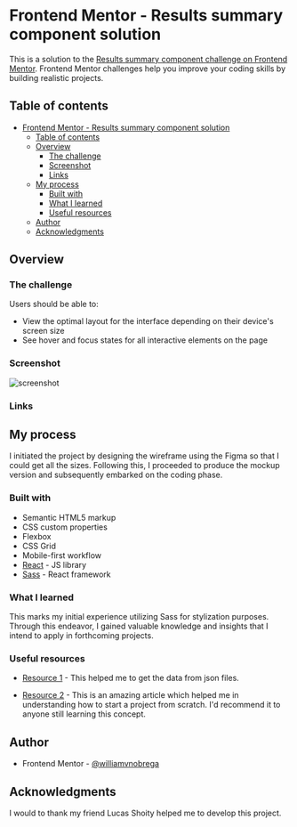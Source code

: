 # Frontend Mentor - Results summary component solution

This is a solution to the [Results summary component challenge on Frontend Mentor](https://www.frontendmentor.io/challenges/results-summary-component-CE_K6s0maV). Frontend Mentor challenges help you improve your coding skills by building realistic projects. 

## Table of contents

- [Frontend Mentor - Results summary component solution](#frontend-mentor---results-summary-component-solution)
  - [Table of contents](#table-of-contents)
  - [Overview](#overview)
    - [The challenge](#the-challenge)
    - [Screenshot](#screenshot)
    - [Links](#links)
  - [My process](#my-process)
    - [Built with](#built-with)
    - [What I learned](#what-i-learned)
    - [Useful resources](#useful-resources)
  - [Author](#author)
  - [Acknowledgments](#acknowledgments)

## Overview

### The challenge

Users should be able to:

- View the optimal layout for the interface depending on their device's screen size
- See hover and focus states for all interactive elements on the page

### Screenshot
![screenshot](https://user-images.githubusercontent.com/108727812/230258494-734763b3-2687-4573-ba41-8e3a85acfd06.PNG)



### Links


## My process

I initiated the project by designing the wireframe using the Figma so that I could get all the sizes. Following this, I proceeded to produce the mockup version and subsequently embarked on the coding phase.

### Built with

- Semantic HTML5 markup
- CSS custom properties
- Flexbox
- CSS Grid
- Mobile-first workflow
- [React](https://reactjs.org/) - JS library
- [Sass](https://sass-lang.com) - React framework

### What I learned

This marks my initial experience utilizing Sass for stylization purposes. Through this endeavor, I gained valuable knowledge and insights that I intend to apply in forthcoming projects.

### Useful resources

- [Resource 1](https://medium.com/frontendweb/how-to-read-local-json-file-in-react-js-564125235fc7) - This helped me to get the data from json files.
   
- [Resource 2](https://react.dev/learn/thinking-in-react#start-with-the-mockup) - This is an amazing article which helped me in understanding how to start a project from scratch. I'd recommend it to anyone still learning this concept.

## Author

- Frontend Mentor - [@williamvnobrega](https://www.frontendmentor.io/profile/williamvnobrega)

## Acknowledgments

I would to thank my friend Lucas Shoity helped me to develop this project.  
